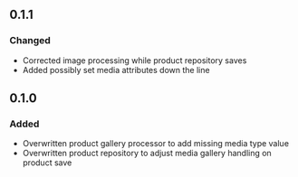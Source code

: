 ## 0.1.1

### Changed

- Corrected image processing while product repository saves
- Added possibly set media attributes down the line

## 0.1.0

### Added
- Overwritten product gallery processor to add missing media type value
- Overwritten product repository to adjust media gallery handling on product save